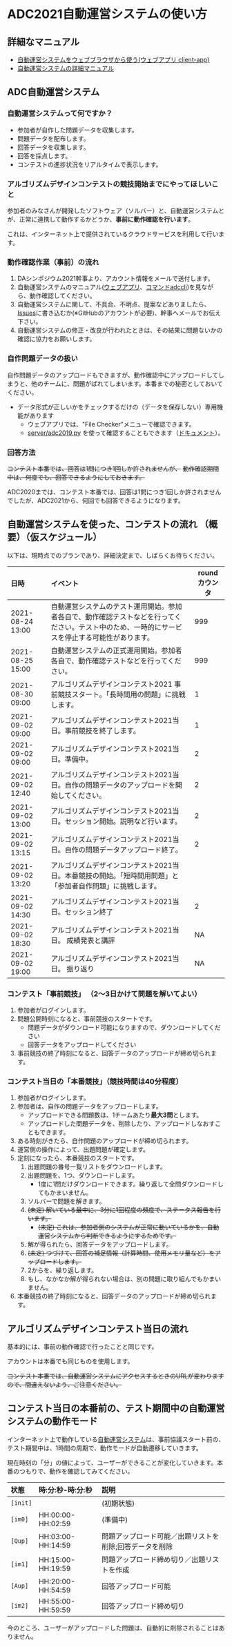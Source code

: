 # ADC2021自動運営システムの使い方


## 詳細なマニュアル

- [自動運営システムをウェブブラウザから使う(ウェブアプリ client-app)](client-app/README.md)
- [自動運営システムの詳細マニュアル](client/README.md)



## ADC自動運営システム

### 自動運営システムって何ですか？

- 参加者が自作した問題データを収集します。
- 問題データを配布します。
- 回答データを収集します。
- 回答を採点します。
- コンテストの進捗状況をリアルタイムで表示します。


### アルゴリズムデザインコンテストの競技開始までにやってほしいこと

参加者のみなさんが開発したソフトウェア（ソルバー）と、自動運営システムとが、正常に連携して動作するかどうか、__事前に動作確認を行います__。

これは、インターネット上で提供されているクラウドサービスを利用して行います。



### 動作確認作業（事前）の流れ 

1. DAシンポジウム2021幹事より、アカウント情報をメールで送付します。
2. 自動運営システムのマニュアル([ウェブアプリ](client-app/README.md)、[コマンドadccli](client/README.md))を見ながら、動作確認してください。
3. 自動運営システムに関して、不具合、不明点、提案などありましたら、[Issues](https://github.com/dasadc/adc2019/issues "Issues")に書き込むか(※GitHubのアカウントが必要)、幹事へメールでお伝え下さい。
4. 自動運営システムの修正・改良が行われたときは、その結果に問題ないかの確認に協力をお願いします。

### 自作問題データの扱い

自作問題データのアップロードもできますが、動作確認中にアップロードしてしまうと、他のチームに、問題がばれてしまいます。本番までの秘密としておいてください。

- データ形式が正しいかをチェックするだけの（データを保存しない）専用機能があります
  - ウェブアプリでは、"File Checker"メニューで確認できます。
  - [server/adc2019.py](server/adc2019.py) を使って確認することもできます（[ドキュメント](server/adc2019.md)）。



### 回答方法

~~コンテスト本番では、回答は1問につき1回しか許されませんが、~~
~~動作確認期間中は、何度でも、回答できるようにしておきます。~~

ADC2020までは、コンテスト本番では、回答は1問につき1回しか許されませんでしたが、ADC2021から、何回でも回答できるようになります。


<a name="schedule"></a>
## 自動運営システムを使った、コンテストの流れ （概要）（仮スケジュール）

以下は、現時点でのプランであり、詳細決定まで、しばらくお待ちください。

|日時            |イベント                            |roundカウンタ|
|:---------------|:-----------------------------------|------------|
|2021-08-24 13:00| 自動運営システムのテスト運用開始。参加者各自で、動作確認テストなどを行ってください。テスト中のため、一時的にサービスを停止する可能性があります。| 999 |
|2021-08-25 15:00| 自動運営システムの正式運用開始。参加者各自で、動作確認テストなどを行ってください。| 999 |
|2021-08-30 09:00| アルゴリズムデザインコンテスト2021 事前競技スタート。「長時間用の問題」に挑戦します。| 1 |
|2021-09-02 09:00| アルゴリズムデザインコンテスト2021当日。事前競技を終了します。| 1 |
|2021-09-02 09:00| アルゴリズムデザインコンテスト2021当日。準備中。| 2 |
|2021-09-02 12:40| アルゴリズムデザインコンテスト2021当日。自作の問題データのアップロードを開始してください。| 2 |
|2021-09-02 13:00| アルゴリズムデザインコンテスト2021当日。セッション開始。説明など行います。| 2 |
|2021-09-02 13:15| アルゴリズムデザインコンテスト2021当日。自作の問題データアップロード終了。| 2 |
|2021-09-02 13:20| アルゴリズムデザインコンテスト2021当日。本番競技の開始。「短時間用問題」と「参加者自作問題」に挑戦します。|
|2021-09-02 14:30| アルゴリズムデザインコンテスト2021当日。セッション終了 | 2 |
|2021-09-02 18:30| アルゴリズムデザインコンテスト2021当日。 成績発表と講評 | NA |
|2021-09-02 19:00| アルゴリズムデザインコンテスト2021当日。 振り返り| NA |


### コンテスト「事前競技」 （2〜3日かけて問題を解いてよい）

1. 参加者がログインします。
2. 問題公開時刻になると、事前競技のスタートです。
   - 問題データがダウンロード可能になりますので、ダウンロードしてください
   - 回答データをアップロードしてください
3. 事前競技の終了時刻になると、回答データのアップロードが締め切られます。


### コンテスト当日の「本番競技」（競技時間は40分程度）

1. 参加者がログインします。
2. 参加者は、自作の問題データをアップロードします。
   - アップロードできる問題数は、1チームあたり**最大3問**とします。
   - アップロードした問題データを、削除したり、アップロードしなおすこともできます。
3. ある時刻がきたら、自作問題のアップロードが締め切られます。
4. 運営側の操作によって、出題問題が確定します。
5. 定刻になったら、本番競技のスタートです。
    1. 出題問題の番号一覧リストをダウンロードします。
    2. 出題問題を、1つ、ダウンロードします。
       - 1度に1問だけダウンロードできます。繰り返して全問ダウンロードしてもかまいません。
    3. ソルバーで問題を解きます。
    4. ~~(未定) 解いている最中に、3分に1回程度の頻度で、ステータス報告を行います。~~
       - ~~(未定) これは、参加者側のシステムが正常に動いているかを、自動運営システムから判断できるようにするためです。~~
    5. 解が得られたら、回答データをアップロードします。
    6. ~~(未定) つづけて、回答の補足情報（計算時間、使用メモリ量など）をアップロードします。~~
    7. 2からを、繰り返します。
    8. もし、なかなか解が得られない場合は、別の問題に取り組んでもかまいません。
6. 本番競技の終了時刻になると、回答データのアップロードが締め切られます。




## アルゴリズムデザインコンテスト当日の流れ

基本的には、事前の動作確認で行ったことと同じです。

アカウントは本番でも同じものを使用します。

~~コンテスト本番では、自動運営システムにアクセスするときのURLが変わりますので、間違えないよう、ご注意ください。~~


<a name="state"></a>
## コンテスト当日の本番前の、テスト期間中の自動運営システムの動作モード

インターネット上で動作している[自動運営システム](https://das-adc.appspot.com/)は、事前協議スタート前の、テスト期間中は、1時間の周期で、動作モードが自動遷移していきます。

現在時刻の「分」の値によって、ユーザーができることが変化していきます。本番のつもりで、動作を確認してみてください。


|状態   |時:分:秒-時:分:秒  |説明       |
|:-------|:-----------------|:---------|
|`[init]`|                  |(初期状態) |
|`[im0]` |HH:00:00-HH:02:59 | (準備中)  |
|`[Qup]` |HH:03:00-HH:14:59 | 問題アップロード可能／出題リストを削除;回答データを削除 |
|`[im1]` |HH:15:00-HH:19:59 | 問題アップロード締め切り／出題リストを作成 |
|`[Aup]` |HH:20:00-HH:54:59 | 回答アップロード可能 |
|`[im2]` |HH:55:00-HH:59:59 | 回答アップロード締め切り |


今のところ、ユーザーがアップロードした問題は、自動的に削除されることはありません。

